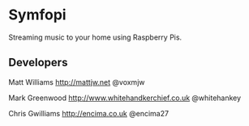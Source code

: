 Symfopi
=======
Streaming music to your home using Raspberry Pis.

Developers
----------
Matt Williams
	http://mattjw.net
	@voxmjw

Mark Greenwood
	http://www.whitehandkerchief.co.uk
	@whitehankey

Chris Gwilliams
	http://encima.co.uk
	@encima27

